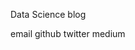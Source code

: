 ---
---
Data Science blog


<a style="text-decoration:none" href="mailto:georgeball95@gmail.com">email </a>
<a style="text-decoration:none" href="https://github.com/georgeball95">github </a>
<a style="text-decoration:none" color="#357edd" href="https://twitter.com/GeorgeBall95">twitter </a>
<a style="text-decoration:none" href="https://medium.com/@GeorgeBall95">medium</a>

